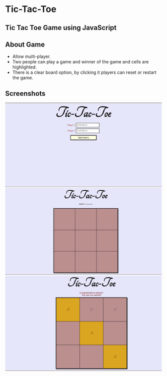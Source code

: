 # Tic-Tac-Toe

## Tic Tac Toe Game using JavaScript

## About Game
 - Allow multi-player.
 - Two people can play a game and winner of the game and cells are highlighted.
 - There is a clear board option, by clicking it players can reset or restart the game.

## Screenshots
![alt text](https://github.com/srija-7/Tic-Tac-Toe/blob/main/images/2022-07-07%20(1).png)
![alt text](https://github.com/srija-7/Tic-Tac-Toe/blob/main/images/2022-07-07%20(2).png)
![alt text](https://github.com/srija-7/Tic-Tac-Toe/blob/main/images/2022-07-07%20(4).png)
